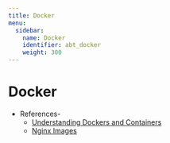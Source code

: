 ```yaml
---
title: Docker
menu:
  sidebar:
    name: Docker
    identifier: abt_docker
    weight: 300
---
```


# Docker
        
  
  
  




- References-
  * [Understanding Dockers and Containers](https://www.youtube.com/watch?v=JSLpG_spOBM)
  * [Nginx Images](https://hub.docker.com/_/nginx)